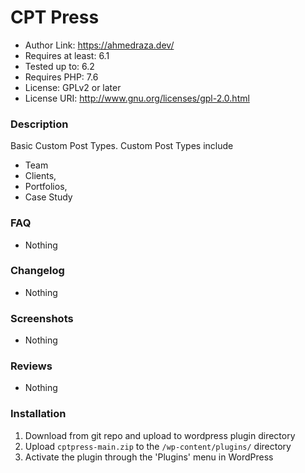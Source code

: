CPT Press
=====================
- Author Link: https://ahmedraza.dev/
- Requires at least: 6.1
- Tested up to: 6.2
- Requires PHP: 7.6
- License: GPLv2 or later
- License URI: http://www.gnu.org/licenses/gpl-2.0.html

### Description

Basic Custom Post Types. Custom Post Types include
- Team
- Clients,
- Portfolios,
- Case Study

### FAQ
- Nothing

### Changelog
- Nothing

### Screenshots
- Nothing

### Reviews
- Nothing

### Installation

1. Download from git repo and upload to wordpress plugin directory
2. Upload `cptpress-main.zip` to the `/wp-content/plugins/` directory
3. Activate the plugin through the 'Plugins' menu in WordPress